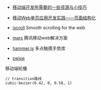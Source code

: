 * [移动端开发所需要的一些资源与小技巧](https://github.com/jtyjty99999/mobileTech)

* [移动Web单页应用开发实践——页面结构化](https://github.com/maxzhang/maxzhang.github.com/issues/8)

* [iscroll](https://github.com/cubiq/iscroll)
Smooth scrolling for the web

* [mars](https://github.com/AlloyTeam/Mars)
腾讯移动web解决方案

* [hammer.js](https://github.com/EightMedia/hammer.js/)
多点触摸手势库

* [swipe](https://github.com/thebird/Swipe)

移动端轮播

    // transition路线
    cubic-bezier(0.42, 0, 0.58, 1)
